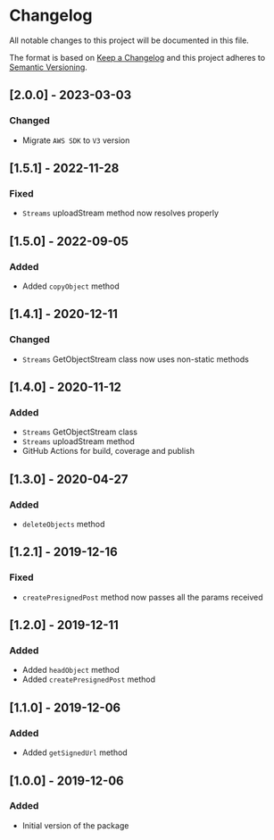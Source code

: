 # Changelog

All notable changes to this project will be documented in this file.

The format is based on [Keep a Changelog](http://keepachangelog.com/en/1.0.0/)
and this project adheres to [Semantic Versioning](http://semver.org/spec/v2.0.0.html).

## [2.0.0] - 2023-03-03
### Changed
- Migrate `AWS SDK` to `V3` version

## [1.5.1] - 2022-11-28
### Fixed
- `Streams` uploadStream method now resolves properly

## [1.5.0] - 2022-09-05
### Added
- Added `copyObject` method

## [1.4.1] - 2020-12-11
### Changed
- `Streams` GetObjectStream class now uses non-static methods

## [1.4.0] - 2020-11-12
### Added
- `Streams` GetObjectStream class
- `Streams` uploadStream method
- GitHub Actions for build, coverage and publish

## [1.3.0] - 2020-04-27
### Added
- `deleteObjects` method

## [1.2.1] - 2019-12-16
### Fixed
- `createPresignedPost` method now passes all the params received

## [1.2.0] - 2019-12-11
### Added
- Added `headObject` method
- Added `createPresignedPost` method

## [1.1.0] - 2019-12-06
### Added
- Added `getSignedUrl` method

## [1.0.0] - 2019-12-06
### Added
- Initial version of the package
